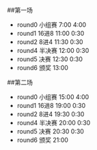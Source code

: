 ##第一场
* round0 小组赛 	7:00	4:00
* round1 16进8 	11:00	0:30
* round2 8进4 	11:30	0:30
* round4 半决赛 	12:00	0:30
* round5 决赛 	12:30	0:30
* round6 颁奖 	13:00

##第二场
* round0 小组赛 	15:00	4:00
* round1 16进8 	19:00	0:30
* round2 8进4 	19:30	0:30
* round4 半决赛 	20:00	0:30
* round5 决赛 	20:30	0:30
* round6 颁奖 	21:00

